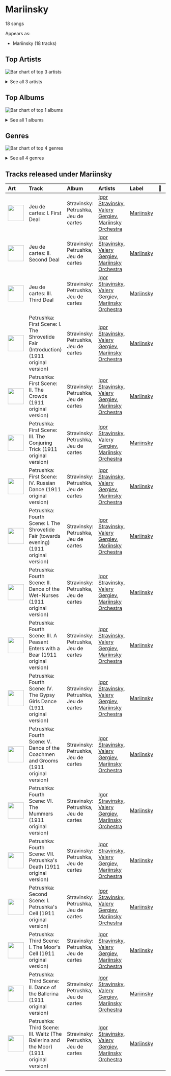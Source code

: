 # Mariinsky

18 songs

Appears as:
- Mariinsky (18 tracks)

## Top Artists

![Bar chart of top 3 artists](../images/labels/mariinsky/artists.png)


<details>
<summary>See all 3 artists</summary>

|   Number of Tracks | Art                                                                                              | Artist                                                   | 🔗                                                           |
|-------------------:|:-------------------------------------------------------------------------------------------------|:---------------------------------------------------------|:------------------------------------------------------------|
|                 18 | <img src="https://i.scdn.co/image/49da328b0629313b2c452bf35d8c50d013274f5b" alt="" width="50" /> | [Igor Stravinsky](../artists/igor_stravinsky.md)         | [🔗](https://open.spotify.com/artist/7ie36YytMoKtPiL7tUvmoE) |
|                 18 | <img src="https://i.scdn.co/image/ab6761610000e5eb0065f11220ca4bb030bffb72" alt="" width="50" /> | [Mariinsky Orchestra](../artists/mariinsky_orchestra.md) | [🔗](https://open.spotify.com/artist/2rRUfv2w535SEUV1YO5SP6) |
|                 18 | <img src="https://i.scdn.co/image/ab6761610000e5eb85c25fffeaf7a209268e9372" alt="" width="50" /> | [Valery Gergiev](../artists/valery_gergiev.md)           | [🔗](https://open.spotify.com/artist/2LxnoYPOe0FCLC82R3xgO2) |

</details>


## Top Albums

![Bar chart of top 1 albums](../images/labels/mariinsky/albums.png)


<details>
<summary>See all 1 albums</summary>

|   Number of Tracks | Art                                                                                              | Album                                | 🔗                                                          |
|-------------------:|:-------------------------------------------------------------------------------------------------|:-------------------------------------|:-----------------------------------------------------------|
|                 18 | <img src="https://i.scdn.co/image/ab67616d0000b2736d425516ed4317947a4f48af" alt="" width="50" /> | Stravinsky: Petrushka, Jeu de cartes | [🔗](https://open.spotify.com/album/19fQbFNjlfXgBAFqftKzWA) |

</details>


## Genres

![Bar chart of top 4 genres](../images/labels/mariinsky/genres.png)


<details>
<summary>See all 4 genres</summary>

|   Number of Tracks | Genre                                                             |
|-------------------:|:------------------------------------------------------------------|
|                 18 | [russian modern classical](../genres/russian_modern_classical.md) |
|                 18 | [neoclassicism](../genres/neoclassicism.md)                       |
|                 18 | [early modern classical](../genres/early_modern_classical.md)     |
|                 18 | [classical](../genres/classical.md)                               |

</details>


## Tracks released under Mariinsky

| Art                                                                                              | Track                                                                                     | Album                                | Artists                                                                                                                                                    | Label                     | 💚   | 🔗                                                          |
|:-------------------------------------------------------------------------------------------------|:------------------------------------------------------------------------------------------|:-------------------------------------|:-----------------------------------------------------------------------------------------------------------------------------------------------------------|:--------------------------|:----|:-----------------------------------------------------------|
| <img src="https://i.scdn.co/image/ab67616d0000b2736d425516ed4317947a4f48af" alt="" width="50" /> | Jeu de cartes: I. First Deal                                                              | Stravinsky: Petrushka, Jeu de cartes | [Igor Stravinsky](../artists/igor_stravinsky.md), [Valery Gergiev](../artists/valery_gergiev.md), [Mariinsky Orchestra](../artists/mariinsky_orchestra.md) | [Mariinsky](mariinsky.md) |     | [🔗](https://open.spotify.com/track/3GLlyHxs9jj5OJtRUw7krB) |
| <img src="https://i.scdn.co/image/ab67616d0000b2736d425516ed4317947a4f48af" alt="" width="50" /> | Jeu de cartes: II. Second Deal                                                            | Stravinsky: Petrushka, Jeu de cartes | [Igor Stravinsky](../artists/igor_stravinsky.md), [Valery Gergiev](../artists/valery_gergiev.md), [Mariinsky Orchestra](../artists/mariinsky_orchestra.md) | [Mariinsky](mariinsky.md) |     | [🔗](https://open.spotify.com/track/01sFYbEnNAR4ZBChyKR1XG) |
| <img src="https://i.scdn.co/image/ab67616d0000b2736d425516ed4317947a4f48af" alt="" width="50" /> | Jeu de cartes: III. Third Deal                                                            | Stravinsky: Petrushka, Jeu de cartes | [Igor Stravinsky](../artists/igor_stravinsky.md), [Valery Gergiev](../artists/valery_gergiev.md), [Mariinsky Orchestra](../artists/mariinsky_orchestra.md) | [Mariinsky](mariinsky.md) |     | [🔗](https://open.spotify.com/track/1RmGFbd7C1jv5oBNRHX7cv) |
| <img src="https://i.scdn.co/image/ab67616d0000b2736d425516ed4317947a4f48af" alt="" width="50" /> | Petrushka: First Scene: I. The Shrovetide Fair (Introduction) (1911 original version)     | Stravinsky: Petrushka, Jeu de cartes | [Igor Stravinsky](../artists/igor_stravinsky.md), [Valery Gergiev](../artists/valery_gergiev.md), [Mariinsky Orchestra](../artists/mariinsky_orchestra.md) | [Mariinsky](mariinsky.md) |     | [🔗](https://open.spotify.com/track/0aRVTTqvik5P7H0WrUwIhu) |
| <img src="https://i.scdn.co/image/ab67616d0000b2736d425516ed4317947a4f48af" alt="" width="50" /> | Petrushka: First Scene: II. The Crowds (1911 original version)                            | Stravinsky: Petrushka, Jeu de cartes | [Igor Stravinsky](../artists/igor_stravinsky.md), [Valery Gergiev](../artists/valery_gergiev.md), [Mariinsky Orchestra](../artists/mariinsky_orchestra.md) | [Mariinsky](mariinsky.md) |     | [🔗](https://open.spotify.com/track/2Rb1R3QTqNACnDrwZdt5Ic) |
| <img src="https://i.scdn.co/image/ab67616d0000b2736d425516ed4317947a4f48af" alt="" width="50" /> | Petrushka: First Scene: III. The Conjuring Trick (1911 original version)                  | Stravinsky: Petrushka, Jeu de cartes | [Igor Stravinsky](../artists/igor_stravinsky.md), [Valery Gergiev](../artists/valery_gergiev.md), [Mariinsky Orchestra](../artists/mariinsky_orchestra.md) | [Mariinsky](mariinsky.md) |     | [🔗](https://open.spotify.com/track/5Ngr7bpBvlYNojEpw72eJ7) |
| <img src="https://i.scdn.co/image/ab67616d0000b2736d425516ed4317947a4f48af" alt="" width="50" /> | Petrushka: First Scene: IV. Russian Dance (1911 original version)                         | Stravinsky: Petrushka, Jeu de cartes | [Igor Stravinsky](../artists/igor_stravinsky.md), [Valery Gergiev](../artists/valery_gergiev.md), [Mariinsky Orchestra](../artists/mariinsky_orchestra.md) | [Mariinsky](mariinsky.md) |     | [🔗](https://open.spotify.com/track/44YT5PBqXUE1mCPBZWX7J4) |
| <img src="https://i.scdn.co/image/ab67616d0000b2736d425516ed4317947a4f48af" alt="" width="50" /> | Petrushka: Fourth Scene: I. The Shrovetide Fair (towards evening) (1911 original version) | Stravinsky: Petrushka, Jeu de cartes | [Igor Stravinsky](../artists/igor_stravinsky.md), [Valery Gergiev](../artists/valery_gergiev.md), [Mariinsky Orchestra](../artists/mariinsky_orchestra.md) | [Mariinsky](mariinsky.md) |     | [🔗](https://open.spotify.com/track/14GWS0o1EeFbGi10ZfdIHi) |
| <img src="https://i.scdn.co/image/ab67616d0000b2736d425516ed4317947a4f48af" alt="" width="50" /> | Petrushka: Fourth Scene: II. Dance of the Wet-Nurses (1911 original version)              | Stravinsky: Petrushka, Jeu de cartes | [Igor Stravinsky](../artists/igor_stravinsky.md), [Valery Gergiev](../artists/valery_gergiev.md), [Mariinsky Orchestra](../artists/mariinsky_orchestra.md) | [Mariinsky](mariinsky.md) |     | [🔗](https://open.spotify.com/track/1doCWMqKSAD9mVLD2nulpq) |
| <img src="https://i.scdn.co/image/ab67616d0000b2736d425516ed4317947a4f48af" alt="" width="50" /> | Petrushka: Fourth Scene: III. A Peasant Enters with a Bear (1911 original version)        | Stravinsky: Petrushka, Jeu de cartes | [Igor Stravinsky](../artists/igor_stravinsky.md), [Valery Gergiev](../artists/valery_gergiev.md), [Mariinsky Orchestra](../artists/mariinsky_orchestra.md) | [Mariinsky](mariinsky.md) |     | [🔗](https://open.spotify.com/track/2sieCbTqWHcEQwIRZyBIfQ) |
| <img src="https://i.scdn.co/image/ab67616d0000b2736d425516ed4317947a4f48af" alt="" width="50" /> | Petrushka: Fourth Scene: IV. The Gypsy Girls Dance (1911 original version)                | Stravinsky: Petrushka, Jeu de cartes | [Igor Stravinsky](../artists/igor_stravinsky.md), [Valery Gergiev](../artists/valery_gergiev.md), [Mariinsky Orchestra](../artists/mariinsky_orchestra.md) | [Mariinsky](mariinsky.md) |     | [🔗](https://open.spotify.com/track/1AmGUA9QW34e9clnXYFdWn) |
| <img src="https://i.scdn.co/image/ab67616d0000b2736d425516ed4317947a4f48af" alt="" width="50" /> | Petrushka: Fourth Scene: V. Dance of the Coachmen and Grooms (1911 original version)      | Stravinsky: Petrushka, Jeu de cartes | [Igor Stravinsky](../artists/igor_stravinsky.md), [Valery Gergiev](../artists/valery_gergiev.md), [Mariinsky Orchestra](../artists/mariinsky_orchestra.md) | [Mariinsky](mariinsky.md) |     | [🔗](https://open.spotify.com/track/0g12fQ8G4QUWX0Kbn2Q6r0) |
| <img src="https://i.scdn.co/image/ab67616d0000b2736d425516ed4317947a4f48af" alt="" width="50" /> | Petrushka: Fourth Scene: VI. The Mummers (1911 original version)                          | Stravinsky: Petrushka, Jeu de cartes | [Igor Stravinsky](../artists/igor_stravinsky.md), [Valery Gergiev](../artists/valery_gergiev.md), [Mariinsky Orchestra](../artists/mariinsky_orchestra.md) | [Mariinsky](mariinsky.md) |     | [🔗](https://open.spotify.com/track/31pNUdNPljYjMahrE35C8h) |
| <img src="https://i.scdn.co/image/ab67616d0000b2736d425516ed4317947a4f48af" alt="" width="50" /> | Petrushka: Fourth Scene: VII. Petrushka's Death (1911 original version)                   | Stravinsky: Petrushka, Jeu de cartes | [Igor Stravinsky](../artists/igor_stravinsky.md), [Valery Gergiev](../artists/valery_gergiev.md), [Mariinsky Orchestra](../artists/mariinsky_orchestra.md) | [Mariinsky](mariinsky.md) |     | [🔗](https://open.spotify.com/track/5vmh1dWU5B7GIt4gxcTiYy) |
| <img src="https://i.scdn.co/image/ab67616d0000b2736d425516ed4317947a4f48af" alt="" width="50" /> | Petrushka: Second Scene: I. Petrushka's Cell (1911 original version)                      | Stravinsky: Petrushka, Jeu de cartes | [Igor Stravinsky](../artists/igor_stravinsky.md), [Valery Gergiev](../artists/valery_gergiev.md), [Mariinsky Orchestra](../artists/mariinsky_orchestra.md) | [Mariinsky](mariinsky.md) |     | [🔗](https://open.spotify.com/track/6g0qWuKnsE1js5mo4HAigx) |
| <img src="https://i.scdn.co/image/ab67616d0000b2736d425516ed4317947a4f48af" alt="" width="50" /> | Petrushka: Third Scene: I. The Moor's Cell (1911 original version)                        | Stravinsky: Petrushka, Jeu de cartes | [Igor Stravinsky](../artists/igor_stravinsky.md), [Valery Gergiev](../artists/valery_gergiev.md), [Mariinsky Orchestra](../artists/mariinsky_orchestra.md) | [Mariinsky](mariinsky.md) |     | [🔗](https://open.spotify.com/track/0PFEP4Rom9u9D9kA8yTkYQ) |
| <img src="https://i.scdn.co/image/ab67616d0000b2736d425516ed4317947a4f48af" alt="" width="50" /> | Petrushka: Third Scene: II. Dance of the Ballerina (1911 original version)                | Stravinsky: Petrushka, Jeu de cartes | [Igor Stravinsky](../artists/igor_stravinsky.md), [Valery Gergiev](../artists/valery_gergiev.md), [Mariinsky Orchestra](../artists/mariinsky_orchestra.md) | [Mariinsky](mariinsky.md) |     | [🔗](https://open.spotify.com/track/5CQt9zxHHZiABfdEQoUsAO) |
| <img src="https://i.scdn.co/image/ab67616d0000b2736d425516ed4317947a4f48af" alt="" width="50" /> | Petrushka: Third Scene: III. Waltz (The Ballerina and the Moor) (1911 original version)   | Stravinsky: Petrushka, Jeu de cartes | [Igor Stravinsky](../artists/igor_stravinsky.md), [Valery Gergiev](../artists/valery_gergiev.md), [Mariinsky Orchestra](../artists/mariinsky_orchestra.md) | [Mariinsky](mariinsky.md) |     | [🔗](https://open.spotify.com/track/5Nz0PKTW9OgraAtvjYJvO9) |
